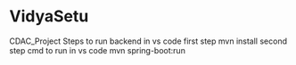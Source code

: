 # VidyaSetu
CDAC_Project
Steps to run backend in vs code
first step
mvn install
second step cmd to run in vs code
mvn spring-boot:run
